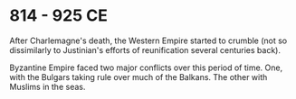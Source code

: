 # 814 - 925 CE

After Charlemagne's death, the Western Empire started to crumble (not so dissimilarly to Justinian's efforts of reunification several centuries back).

Byzantine Empire faced two major conflicts over this period of time. One, with the Bulgars taking rule over much of the Balkans. The other with Muslims in the seas.